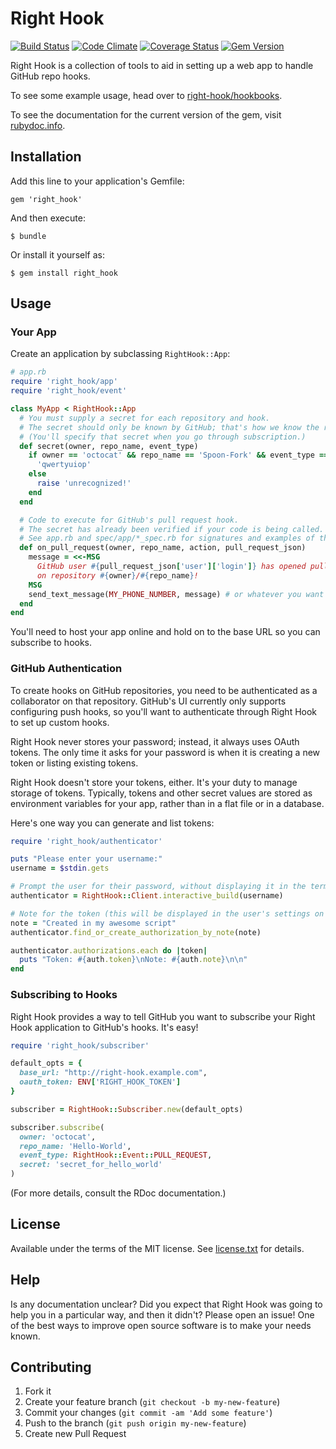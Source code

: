 # Right Hook

[![Build Status](https://travis-ci.org/mark-rushakoff/right_hook.png?branch=master)](https://travis-ci.org/mark-rushakoff/right_hook)
[![Code Climate](https://codeclimate.com/github/mark-rushakoff/right_hook.png)](https://codeclimate.com/github/mark-rushakoff/right_hook)
[![Coverage Status](https://coveralls.io/repos/mark-rushakoff/right_hook/badge.png)](https://coveralls.io/r/mark-rushakoff/right_hook)
[![Gem Version](https://badge.fury.io/rb/right_hook.png)](http://badge.fury.io/rb/right_hook)

Right Hook is a collection of tools to aid in setting up a web app to handle GitHub repo hooks.

To see some example usage, head over to [right-hook/hookbooks](https://github.com/right-hook/hookbooks).

To see the documentation for the current version of the gem, visit [rubydoc.info](http://rubydoc.info/gems/right_hook).

## Installation

Add this line to your application's Gemfile:

    gem 'right_hook'

And then execute:

    $ bundle

Or install it yourself as:

    $ gem install right_hook

## Usage

### Your App

Create an application by subclassing `RightHook::App`:

```ruby
# app.rb
require 'right_hook/app'
require 'right_hook/event'

class MyApp < RightHook::App
  # You must supply a secret for each repository and hook.
  # The secret should only be known by GitHub; that's how we know the request is coming from GitHub's servers.
  # (You'll specify that secret when you go through subscription.)
  def secret(owner, repo_name, event_type)
    if owner == 'octocat' && repo_name == 'Spoon-Fork' && event_type == RightHook::Event::PULL_REQUEST
      'qwertyuiop'
    else
      raise 'unrecognized!'
    end
  end

  # Code to execute for GitHub's pull request hook.
  # The secret has already been verified if your code is being called.
  # See app.rb and spec/app/*_spec.rb for signatures and examples of the valid handlers.
  def on_pull_request(owner, repo_name, action, pull_request_json)
    message = <<-MSG
      GitHub user #{pull_request_json['user']['login']} has opened pull request ##{pull_request_json['number']}
      on repository #{owner}/#{repo_name}!
    MSG
    send_text_message(MY_PHONE_NUMBER, message) # or whatever you want
  end
end
```

You'll need to host your app online and hold on to the base URL so you can subscribe to hooks.

### GitHub Authentication

To create hooks on GitHub repositories, you need to be authenticated as a collaborator on that repository.
GitHub's UI currently only supports configuring push hooks, so you'll want to authenticate through Right Hook to set up custom hooks.

Right Hook never stores your password; instead, it always uses OAuth tokens.
The only time it asks for your password is when it is creating a new token or listing existing tokens.

Right Hook doesn't store your tokens, either.
It's your duty to manage storage of tokens.
Typically, tokens and other secret values are stored as environment variables for your app, rather than in a flat file or in a database.

Here's one way you can generate and list tokens:

```ruby
require 'right_hook/authenticator'

puts "Please enter your username:"
username = $stdin.gets

# Prompt the user for their password, without displaying it in the terminal
authenticator = RightHook::Client.interactive_build(username)

# Note for the token (this will be displayed in the user's settings on GitHub)
note = "Created in my awesome script"
authenticator.find_or_create_authorization_by_note(note)

authenticator.authorizations.each do |token|
  puts "Token: #{auth.token}\nNote: #{auth.note}\n\n"
end
```

### Subscribing to Hooks

Right Hook provides a way to tell GitHub you want to subscribe your Right Hook application to GitHub's hooks.
It's easy!

```ruby
require 'right_hook/subscriber'

default_opts = {
  base_url: "http://right-hook.example.com",
  oauth_token: ENV['RIGHT_HOOK_TOKEN']
}

subscriber = RightHook::Subscriber.new(default_opts)

subscriber.subscribe(
  owner: 'octocat',
  repo_name: 'Hello-World',
  event_type: RightHook::Event::PULL_REQUEST,
  secret: 'secret_for_hello_world'
)
```

(For more details, consult the RDoc documentation.)

## License

Available under the terms of the MIT license.
See [license.txt](license.txt) for details.

## Help

Is any documentation unclear?
Did you expect that Right Hook was going to help you in a particular way, and then it didn't?
Please open an issue!
One of the best ways to improve open source software is to make your needs known.

## Contributing

1. Fork it
2. Create your feature branch (`git checkout -b my-new-feature`)
3. Commit your changes (`git commit -am 'Add some feature'`)
4. Push to the branch (`git push origin my-new-feature`)
5. Create new Pull Request
